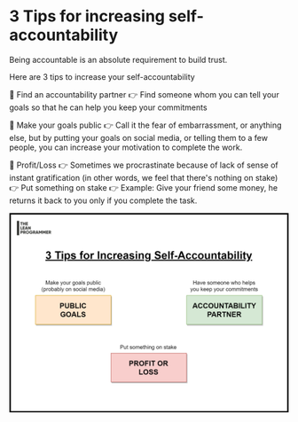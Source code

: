 # 3 Tips for increasing self-accountability

Being accountable is an absolute requirement to build trust.

Here are 3 tips to increase your self-accountability

📌 Find an accountability partner
👉 Find someone whom you can tell your goals so that he can help you keep your commitments

📌 Make your goals public
👉 Call it the fear of embarrassment, or anything else, but by putting your goals on social media, or telling them to a few people, you can increase your motivation to complete the work.

📌 Profit/Loss
👉 Sometimes we procrastinate because of lack of sense of instant gratification (in other words, we feel that there's nothing on stake)
👉 Put something on stake
👉 Example: Give your friend some money, he returns it back to you only if you complete the task.

![accountability](./MainFile-Accountability_Tips.png)